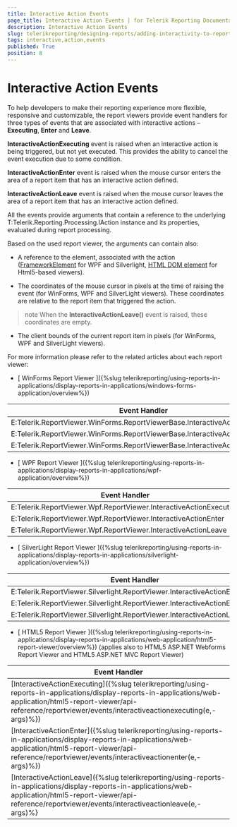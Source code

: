 ```yaml
---
title: Interactive Action Events
page_title: Interactive Action Events | for Telerik Reporting Documentation
description: Interactive Action Events
slug: telerikreporting/designing-reports/adding-interactivity-to-reports/actions/interactive-action-events
tags: interactive,action,events
published: True
position: 8
---
```


# Interactive Action Events



To help developers to make their reporting experience more flexible, responsive and customizable, the report viewers
        provide event handlers for three types of events that are associated with interactive actions – __Executing__,
        __Enter__ and __Leave__.
      

__InteractiveActionExecuting__ event is raised when an interactive action is being triggered, but not yet executed. This provides the ability to cancel the event execution due to some condition.
      

__InteractiveActionEnter__ event is raised when the mouse cursor enters the area of a report item that has an interactive action defined.
      

__InteractiveActionLeave__ event is raised when the mouse cursor leaves the area of a report item that has an interactive action defined.
      

All the events provide arguments that contain a reference to the underlying
        T:Telerik.Reporting.Processing.IAction instance
        and its properties, evaluated during report processing.
      

Based on the used report viewer, the arguments can contain also:
      

* A reference to the element, associated with the action ([FrameworkElement](https://msdn.microsoft.com/en-us/library/system.windows.frameworkelement(v=vs.110).aspx)
            for WPF and Silverlight,
            [HTML DOM element](http://www.w3schools.com/js/js_htmldom_elements.asp)
            for Html5-based viewers).
          

* The coordinates of the mouse cursor in pixels at the time of raising the event (for WinForms, WPF and SilverLight viewers). These coordinates are relative to the report item that triggered the action.
          

>note When the  __InteractiveActionLeave()__  event is raised, these coordinates are empty.            


* The client bounds of the current report item in pixels (for WinForms, WPF and SilverLight viewers).
          

For more information please refer to the related articles about each report viewer:
      

* [
              WinForms Report Viewer
            ]({%slug telerikreporting/using-reports-in-applications/display-reports-in-applications/windows-forms-application/overview%})


| Event Handler | Event Arguments |
| ------ | ------ |
|E:Telerik.ReportViewer.WinForms.ReportViewerBase.InteractiveActionExecuting|T:Telerik.ReportViewer.Common.InteractiveActionCancelEventArgs|
|E:Telerik.ReportViewer.WinForms.ReportViewerBase.InteractiveActionEnter|T:Telerik.ReportViewer.Common.InteractiveActionEventArgs|
|E:Telerik.ReportViewer.WinForms.ReportViewerBase.InteractiveActionLeave|T:Telerik.ReportViewer.Common.InteractiveActionEventArg|




* [
              WPF Report Viewer
            ]({%slug telerikreporting/using-reports-in-applications/display-reports-in-applications/wpf-application/overview%})


| Event Handler | Event Arguments |
| ------ | ------ |
|E:Telerik.ReportViewer.Wpf.ReportViewer.InteractiveActionExecuting|T:Telerik.ReportViewer.Wpf.InteractiveActionCancelEventArgs|
|E:Telerik.ReportViewer.Wpf.ReportViewer.InteractiveActionEnter|T:Telerik.ReportViewer.Wpf.InteractiveActionEventArgs|
|E:Telerik.ReportViewer.Wpf.ReportViewer.InteractiveActionLeave|T:Telerik.ReportViewer.Wpf.InteractiveActionEventArg|




* [
              SilverLight Report Viewer
            ]({%slug telerikreporting/using-reports-in-applications/display-reports-in-applications/silverlight-application/overview%})


| Event Handler | Event Arguments |
| ------ | ------ |
|E:Telerik.ReportViewer.Silverlight.ReportViewer.InteractiveActionExecuting|T:Telerik.ReportViewer.Silverlight.InteractiveActionCancelEventArgs|
|E:Telerik.ReportViewer.Silverlight.ReportViewer.InteractiveActionEnter|T:Telerik.ReportViewer.Silverlight.InteractiveActionEventArgs|
|E:Telerik.ReportViewer.Silverlight.ReportViewer.InteractiveActionLeave|T:Telerik.ReportViewer.Silverlight.InteractiveActionEventArg|




* [
              HTML5 Report Viewer
            ]({%slug telerikreporting/using-reports-in-applications/display-reports-in-applications/web-application/html5-report-viewer/overview%})
            (applies also to HTML5 ASP.NET Webforms Report Viewer and HTML5 ASP.NET MVC Report Viewer)
          


| Event Handler |
| ------ |
|[InteractiveActionExecuting]({%slug telerikreporting/using-reports-in-applications/display-reports-in-applications/web-application/html5-report-viewer/api-reference/reportviewer/events/interactiveactionexecuting(e,-args)%})|
|[InteractiveActionEnter]({%slug telerikreporting/using-reports-in-applications/display-reports-in-applications/web-application/html5-report-viewer/api-reference/reportviewer/events/interactiveactionenter(e,-args)%})|
|[InteractiveActionLeave]({%slug telerikreporting/using-reports-in-applications/display-reports-in-applications/web-application/html5-report-viewer/api-reference/reportviewer/events/interactiveactionleave(e,-args)%}|



